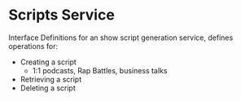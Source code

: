 # Scripts Service

Interface Definitions for an show script generation service, defines operations for:

* Creating a script
  * 1:1 podcasts, Rap Battles, business talks
* Retrieving a script
* Deleting a script